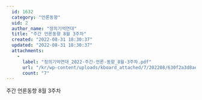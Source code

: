 ```yaml
---
  id: 1632
  category: "언론동향"
  uid: 2
  author_name: "정의기억연대"
  title: "주간 언론동향 8월 3주차"
  created: "2022-08-31 18:30:37"
  updated: "2022-08-31 18:30:37"
  attachments: 
    - 
      label: "정의기억연대_2022-주간-언론-동향_8월-3주차.pdf"
      url: "/kr/wp-content/uploads/kboard_attached/7/202208/630f2a3d8aed95549871.pdf"
      count: "7"
---
```

주간 언론동향 8월 3주차